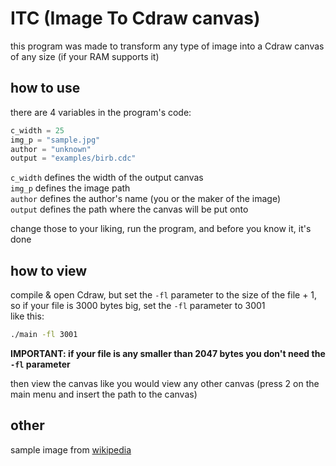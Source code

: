 # ITC (Image To Cdraw canvas)
this program was made to transform any type of image into a Cdraw canvas of any size (if your RAM supports it)

## how to use
there are 4 variables in the program's code:

```py
c_width = 25
img_p = "sample.jpg"
author = "unknown"
output = "examples/birb.cdc"
```

`c_width` defines the width of the output canvas  
`img_p` defines the image path  
`author` defines the author's name (you or the maker of the image)  
`output` defines the path where the canvas will be put onto

change those to your liking, run the program, and before you know it, it's done

## how to view

compile & open Cdraw, but set the `-fl` parameter to the size of the file + 1, so if your file is 3000 bytes big,
set the `-fl` parameter to 3001  
like this:

```sh
./main -fl 3001
```

**IMPORTANT: if your file is any smaller than 2047 bytes you don't need the `-fl` parameter**

then view the canvas like you would view any other canvas (press 2 on the main menu and insert the path to the canvas)

## other

sample image from [wikipedia](https://en.wikipedia.org/wiki/List_of_monochrome_and_RGB_color_formats)